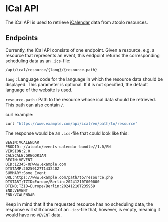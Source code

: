 # ICal API

The iCal API is used to retrieve [iCalendar](https://icalendar.org/RFC-Specifications/iCalendar-RFC-5545/) data from atoolo resources.

## Endpoints

Currently, the iCal API consists of one endpoint. Given a resource, e.g. a resource that represents an event, this endpoint returns the corresponding scheduling data as an `.ics`-file:

`/api/ical/resource/{lang}/{resource-path}`

`lang`
: Language code for the language in which the resource data should be displayed. This parameter is optional. If it is not specified, the default language of the website is used.

`resource-path`
: Path to the resource whose ical data should be retrieved. This path can also contain `/`.

curl example:

```sh
curl "https://www.example.com/api/ical/en/path/to/resource"
```

The response would be an `.ics`-file that could look like this:

```
BEGIN:VCALENDAR
PRODID:-//atoolo/events-calendar-bundle//1.0/EN
VERSION:2.0
CALSCALE:GREGORIAN
BEGIN:VEVENT
UID:12345-0@www.example.com
DTSTAMP:20250127T143240Z
SUMMARY:Some Event
URL:https://www.example.com/path/to/resource.php
DTSTART;TZID=Europe/Berlin:20241210T000000
DTEND;TZID=Europe/Berlin:20241210T235959
END:VEVENT
END:VCALENDAR
```

Keep in mind that if the requested resource has no scheduling data, the response will still consist of an `.ics`-file that, however, is empty, meaning it would have no `VEVENT` data. 